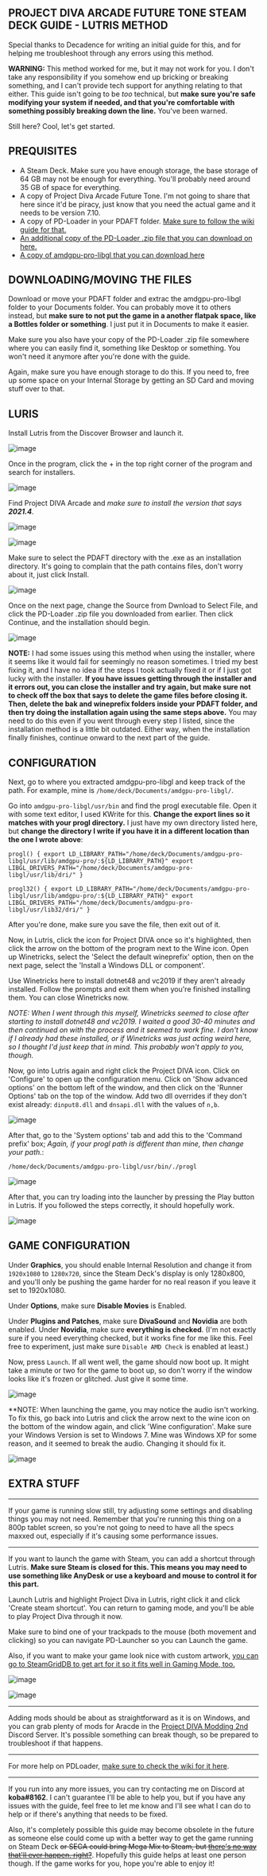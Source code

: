 ## PROJECT DIVA ARCADE FUTURE TONE STEAM DECK GUIDE - LUTRIS METHOD

Special thanks to Decadence for writing an initial guide for this, and for helping me troubleshoot through any errors using this method.

**WARNING:** This method worked for me, but it may not work for you. I don't take any responsibility if you somehow end up bricking or breaking something, and I can't provide tech support for anything relating to that either. This guide isn't going to be _too_ technical, but **make sure you're safe modifying your system if needed, and that you're comfortable with something possibly breaking down the line.** You've been warned.

Still here? Cool, let's get started.

## PREQUISITES

- A Steam Deck. Make sure you have enough storage, the base storage of 64 GB may not be enough for everything. You'll probably need around 35 GB of space for everything.
- A copy of Project Diva Arcade Future Tone. I'm not going to share that here since it'd be piracy, just know that you need the actual game and it needs to be version 7.10.
- A copy of PD-Loader in your PDAFT folder. [Make sure to follow the wiki guide for that.](https://github.com/PDModdingCommunity/PD-Loader/wiki/2\)-Installation)
- [An additional copy of the PD-Loader .zip file that you can download on here.](https://github.com/PDModdingCommunity/PD-Loader/releases/tag/2.6.5a-r4n)
- [A copy of amdgpu-pro-libgl that you can download here](https://drive.google.com/file/d/1LhzgXbzD8k3xfLeJojzKGGOw8Ep6pmxq/view?usp=sharing)

## DOWNLOADING/MOVING THE FILES

Download or move your PDAFT folder and extrac the amdgpu-pro-libgl folder to your Documents folder. You can probably move it to others instead, but **make sure to not put the game in a another flatpak space, like a Bottles folder or something**. I just put it in Documents to make it easier.

Make sure you also have your copy of the PD-Loader .zip file somewhere where you can easily find it, something like Desktop or something. You won't need it anymore after you're done with the guide.

Again, make sure you have enough storage to do this. If you need to, free up some space on your Internal Storage by getting an SD Card and moving stuff over to that.

## LURIS

Install Lutris from the Discover Browser and launch it.

![image](https://user-images.githubusercontent.com/22461806/170128102-08753a99-e912-4108-8f83-7cce30da6b71.png)

Once in the program, click the + in the top right corner of the program and search for installers.

![image](https://user-images.githubusercontent.com/22461806/170128458-34e978b7-4266-484d-bcc0-3f5aefeecb57.png)

Find Project DIVA Arcade and *make sure to install the version that says* ***2021.4***.

![image](https://user-images.githubusercontent.com/22461806/170128565-f54c984e-66c8-4ba3-8afa-e062c3c78bcf.png)

![image](https://user-images.githubusercontent.com/22461806/170128627-f4994efe-d5a7-41e0-891e-79b7313132c6.png)

Make sure to select the PDAFT directory with the .exe as an installation directory. It's going to complain that the path contains files, don't worry about it, just click Install.

![image](https://user-images.githubusercontent.com/22461806/170129104-a5c81e50-7b99-4f83-b02d-18c619bd0929.png)

Once on the next page, change the Source from Dwnload to Select File, and click the PD-Loader .zip file you downloaded from earlier. Then click Continue, and the installation should begin.

![image](https://user-images.githubusercontent.com/22461806/170129285-fa661652-401a-45fe-9447-d91036039dca.png)

**NOTE:** I had some issues using this method when using the installer, where it seems like it would fail for seemingly no reason sometimes. I tried my best fixing it, and I have no idea if the steps I took actually fixed it or if I just got lucky with the installer. **If you have issues getting through the installer and it errors out, you can close the installer and try again, but make sure not to check off the box that says to delete the game files before closing it. Then, delete the bak and wineprefix folders inside your PDAFT folder, and then try doing the installation again using the same steps above.** You may need to do this even if you went through every step I listed, since the installation method is a little bit outdated. Either way, when the installation finally finishes, continue onward to the next part of the guide.

## CONFIGURATION

Next, go to where you extracted amdgpu-pro-libgl and keep track of the path. For example, mine is `/home/deck/Documents/amdgpu-pro-libgl/`.

Go into `amdgpu-pro-libgl/usr/bin` and find the progl executable file. Open it with some text editor, I used KWrite for this. **Change the export lines so it matches with your progl directory.** I just have my own directory listed here, but **change the directory I write if you have it in a different location than the one I wrote above**:

`progl() {
    export LD_LIBRARY_PATH="/home/deck/Documents/amdgpu-pro-libgl/usr/lib/amdgpu-pro/:${LD_LIBRARY_PATH}"
    export LIBGL_DRIVERS_PATH="/home/deck/Documents/amdgpu-pro-libgl/usr/lib/dri/"
}`

`progl32() {
    export LD_LIBRARY_PATH="/home/deck/Documents/amdgpu-pro-libgl/usr/lib/amdgpu-pro/:${LD_LIBRARY_PATH}"
    export LIBGL_DRIVERS_PATH="/home/deck/Documents/amdgpu-pro-libgl/usr/lib32/dri/"
}`

After you're done, make sure you save the file, then exit out of it.

Now, in Lutris, click the icon for Project DIVA once so it's highlighted, then click the arrow on the bottom of the program next to the Wine icon. Open up Winetricks, select the 'Select the default wineprefix' option, then on the next page, select the 'Install a Windows DLL or component'.

Use Winetricks here to install dotnet48 and vc2019 if they aren't already installed. Follow the prompts and exit them when you're finished installing them. You can close Winetricks now.

*NOTE: When I went through this myself, Winetricks seemed to close after starting to install dotnet48 and vc2019. I waited a good 30-40 minutes and then continued on with the process and it seemed to work fine. I don't know if I already had these installed, or if Winetricks was just acting weird here, so I thought I'd just keep that in mind. This probably won't apply to you, though.*

Now, go into Lutris again and right click the Project DIVA icon. Click on 'Configure' to open up the configuration menu. Click on 'Show advanced options' on the bottom left of the window, and then click on the 'Runner Options' tab on the top of the window. Add two dll overrides if they don't exist already: `dinput8.dll` and `dnsapi.dll` with the values of `n,b`.

![image](https://user-images.githubusercontent.com/22461806/170132221-26fbc7c4-8515-40c1-981b-b1affcba21ff.png)

After that, go to the 'System options' tab and add this to the 'Command prefix' box; *Again, if your progl path is different than mine, then change your path.*:

`/home/deck/Documents/amdgpu-pro-libgl/usr/bin/./progl`

![image](https://user-images.githubusercontent.com/22461806/170132658-6b223714-396a-4257-820a-227c94512b42.png)

After that, you can try loading into the launcher by pressing the Play button in Lutris. If you followed the steps correctly, it should hopefully work.

![image](https://user-images.githubusercontent.com/22461806/170132862-23db7c58-d51f-4cfb-a6b1-c9bc2613a810.png)

## GAME CONFIGURATION

Under **Graphics**, you should enable Internal Resolution and change it from `1920x1080` to `1280x720`, since the Steam Deck's display is only 1280x800, and you'll only be pushing the game harder for no real reason if you leave it set to 1920x1080.

Under **Options**, make sure **Disable Movies** is Enabled.

Under **Plugins and Patches**, make sure **DivaSound** and **Novidia** are both enabled. Under **Novidia**, make sure **everything is checked**. (I'm not exactly sure if you need everything checked, but it works fine for me like this. Feel free to experiment, just make sure `Disable AMD Check` is enabled at least.)

Now, press `Launch`. If all went well, the game should now boot up. It might take a minute or two for the game to boot up, so don't worry if the window looks like it's frozen or glitched. Just give it some time.

![image](https://user-images.githubusercontent.com/22461806/169700500-ad224c67-7094-4f71-9c1d-90662c3cbe5b.png)

**NOTE: When launching the game, you may notice the audio isn't working. To fix this, go back into Lutris and click the arrow next to the wine icon on the bottom of the window again, and click 'Wine configuration'. Make sure your Windows Version is set to Windows 7. Mine was Windows XP for some reason, and it seemed to break the audio. Changing it should fix it.

![image](https://user-images.githubusercontent.com/22461806/170133344-064b5a8b-c2c2-4b61-a0b0-1c813fe75373.png)

## EXTRA STUFF

----------------

If your game is running slow still, try adjusting some settings and disabling things you may not need. Remember that you're running this thing on a 800p tablet screen, so you're not going to need to have all the specs maxxed out, especially if it's causing some performance issues.

----------------

If you want to launch the game with Steam, you can add a shortcut through Lutris. **Make sure Steam is closed for this. This means you may need to use something like AnyDesk or use a keyboard and mouse to control it for this part.**

Launch Lutris and highlight Project Diva in Lutris, right click it and click 'Create steam shortcut'. You can return to gaming mode, and you'll be able to play Project Diva through it now.

Make sure to bind one of your trackpads to the mouse (both movement and clicking) so you can navigate PD-Launcher so you can Launch the game.

Also, if you want to make your game look nice with custom artwork, [you can go to SteamGridDB to get art for it so it fits well in Gaming Mode, too.](https://www.steamgriddb.com/game/5252718)

![image](https://user-images.githubusercontent.com/22461806/170134945-44eceab5-e2cd-49a5-9db7-c91b22f4a732.png)

![image](https://user-images.githubusercontent.com/22461806/170134959-19f1daa6-1bfa-44f2-a572-91c17659b8d2.png)

----------------

Adding mods should be about as straightforward as it is on Windows, and you can grab plenty of mods for Aracde in the [Project DIVA Modding 2nd](https://discord.gg/cvBVGDZ) Discord Server. It's possible something can break though, so be prepared to troubleshoot if that happens.

----------------

For more help on PDLoader, [make sure to check the wiki for it here](https://github.com/PDModdingCommunity/PD-Loader/wiki/2\)-Installation).

----------------

If you run into any more issues, you can try contacting me on Discord at **koba#8162**. I can't guarantee I'll be able to help you, but if you have any issues with the guide, feel free to let me know and I'll see what I can do to help or if there's anything that needs to be fixed.

Also, it's completely possible this guide may become obsolete in the future as someone else could come up with a better way to get the game running on Steam Deck ~~or SEGA could bring Mega Mix to Steam, but [there's no way that'll ever happen. right?](https://steamdb.info/app/1905750/)~~. Hopefully this guide helps at least one person though. If the game works for you, hope you're able to enjoy it!

